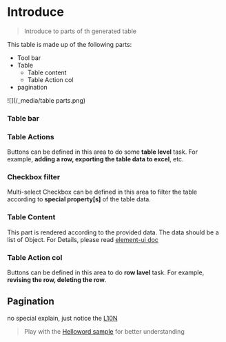 # Introduce
> Introduce to parts of th generated table

This table is made up of the following parts:

* Tool bar
* Table
  * Table content
  * Table Action col
* pagination

![](/_media/table parts.png)

### Table bar

### Table Actions
Buttons can be defined in this area to do some **table level** task. For example, **adding a row, exporting the table data to excel**, etc.

### Checkbox filter
Multi-select Checkbox can be defined in this area to filter the table according to **special property[s]** of the table data.

### Table Content
This part is rendered according to the provided data. The data should be a list of Object.
For Details, please read [element-ui doc](http://element.eleme.io/#/en-US/component/table)

### Table Action col
Buttons can be defined in this area to do **row lavel** task. For example, **revising the row, deleting the row**.

## Pagination
no special explain, just notice the [L10N](quickstart?id=l10n-show-english-in-pagination)

> Play with the [Helloword sample](http://jsfiddle.net/zpczjl/0f3k501L/) for better understanding

